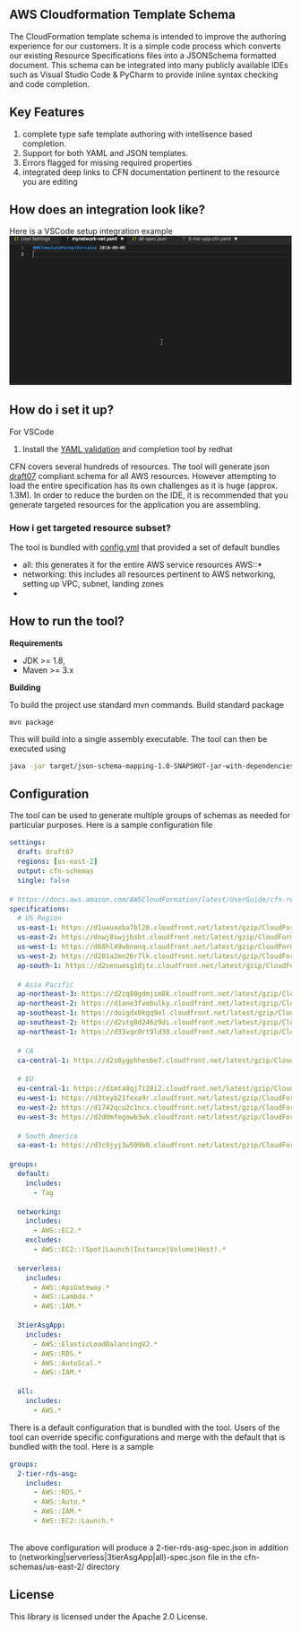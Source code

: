## AWS Cloudformation Template Schema

The CloudFormation template schema is intended to improve the authoring experience for our customers. 
It is a simple code process which converts our existing Resource Specifications files into a 
JSONSchema formatted document. This schema can be integrated into many publicly available IDEs 
such as Visual Studio Code & PyCharm to provide inline syntax checking and code completion.

## Key Features 

1. complete type safe template authoring with intellisence based completion.
1. Support for both YAML and JSON templates.
1. Errors flagged for missing required properties 
1. integrated deep links to CFN documentation pertinent to the resource you are editing

## How does an integration look like?

Here is a VSCode setup integration example
![VSCode](docs/images/VSCode.gif)

## How do i set it up?

For VSCode 

1. Install the [YAML validation]() and completion tool by redhat

CFN covers several hundreds of resources. The tool will generate json [draft07](https://json-schema.org/draft-07/schema) 
compliant schema for all AWS resources. However attempting to load the entire specification has its own challenges 
as it is huge (approx. 1.3M). In order to reduce the burden on the IDE, it is recommended that you generate targeted
resources for the application you are assembling.

### How i get targeted resource subset?

The tool is bundled with [config.yml](src/main/resources/config.yml) that provided a set of default bundles

- all: this generates it for the entire AWS service resources AWS::*
- networking: this includes all resources pertinent to AWS networking, setting up VPC, subnet, landing zones 
- 

## How to run the tool?

**Requirements**

- JDK >= 1.8, 
- Maven >= 3.x

**Building**

To build the project use standard mvn commands. Build standard package 

```
mvn package 
```

This will build into a single assembly executable. The tool can then be executed using 

```sh
java -jar target/json-schema-mapping-1.0-SNAPSHOT-jar-with-dependencies.jar
```

## Configuration 

The tool can be used to generate multiple groups of schemas as needed for particular purposes. Here is a sample
configuration file

```yaml
settings:
  draft: draft07
  regions: [us-east-2]
  output: cfn-schemas
  single: false

# https://docs.aws.amazon.com/AWSCloudFormation/latest/UserGuide/cfn-resource-specification.html
specifications:
  # US Region
  us-east-1: https://d1uauaxba7bl26.cloudfront.net/latest/gzip/CloudFormationResourceSpecification.json
  us-east-2: https://dnwj8swjjbsbt.cloudfront.net/latest/gzip/CloudFormationResourceSpecification.json
  us-west-1: https://d68hl49wbnanq.cloudfront.net/latest/gzip/CloudFormationResourceSpecification.json
  us-west-2: https://d201a2mn26r7lk.cloudfront.net/latest/gzip/CloudFormationResourceSpecification.json
  ap-south-1: https://d2senuesg1djtx.cloudfront.net/latest/gzip/CloudFormationResourceSpecification.json

  # Asia Pacific
  ap-northeast-3: https://d2zq80gdmjim8k.cloudfront.net/latest/gzip/CloudFormationResourceSpecification.json
  ap-northeast-2: https://d1ane3fvebulky.cloudfront.net/latest/gzip/CloudFormationResourceSpecification.json
  ap-southeast-1: https://doigdx0kgq9el.cloudfront.net/latest/gzip/CloudFormationResourceSpecification.json
  ap-southeast-2: https://d2stg8d246z9di.cloudfront.net/latest/gzip/CloudFormationResourceSpecification.json
  ap-northeast-1: https://d33vqc0rt9ld30.cloudfront.net/latest/gzip/CloudFormationResourceSpecification.json

  # CA
  ca-central-1: https://d2s8ygphhesbe7.cloudfront.net/latest/gzip/CloudFormationResourceSpecification.json

  # EU
  eu-central-1: https://d1mta8qj7i28i2.cloudfront.net/latest/gzip/CloudFormationResourceSpecification.json
  eu-west-1: https://d3teyb21fexa9r.cloudfront.net/latest/gzip/CloudFormationResourceSpecification.json
  eu-west-2: https://d1742qcu2c1ncx.cloudfront.net/latest/gzip/CloudFormationResourceSpecification.json
  eu-west-3: https://d2d0mfegowb3wk.cloudfront.net/latest/gzip/CloudFormationResourceSpecification.json

  # South America
  sa-east-1: https://d3c9jyj3w509b0.cloudfront.net/latest/gzip/CloudFormationResourceSpecification.json

groups:
  default:
    includes:
      - Tag

  networking:
    includes:
      - AWS::EC2.*
    excludes:
      - AWS::EC2::(Spot|Launch|Instance|Volume|Host).*

  serverless:
    includes:
      - AWS::ApiGateway.*
      - AWS::Lambda.*
      - AWS::IAM.*

  3tierAsgApp:
    includes:
      - AWS::ElasticLoadBalancingV2.*
      - AWS::RDS.*
      - AWS::AutoScal.*
      - AWS::IAM.*

  all:
    includes:
      - AWS.*

```

There is a default configuration that is bundled with the tool. Users of the tool can 
override specific configurations and merge with the default that is bundled with the tool. Here is a sample 

```yaml
groups:
  2-tier-rds-asg:
    includes:
      - AWS::RDS.*
      - AWS::Auto.*
      - AWS::IAM.*
      - AWS::EC2::Launch.*
      

```

The above configuration will produce a 2-tier-rds-asg-spec.json in addition to (networking|serverless|3tierAsgApp|all)-spec.json 
file in the cfn-schemas/us-east-2/ directory

## License

This library is licensed under the Apache 2.0 License. 
